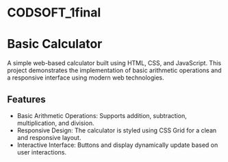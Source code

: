# CODSOFT_1final
# Basic Calculator

A simple web-based calculator built using HTML, CSS, and JavaScript. This project demonstrates the implementation of basic arithmetic operations and a responsive interface using modern web technologies.

## Features

- Basic Arithmetic Operations: Supports addition, subtraction, multiplication, and division.
- Responsive Design: The calculator is styled using CSS Grid for a clean and responsive layout.
- Interactive Interface: Buttons and display dynamically update based on user interactions.

